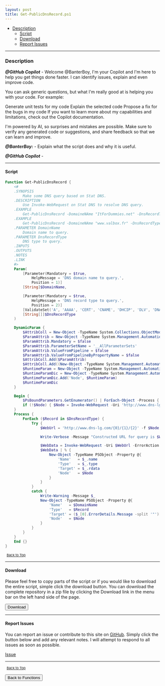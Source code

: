 ```yaml
---
layout: post
title: Get-PublicDnsRecord.ps1
---
```


- [Description](#description)
  - [Script](#script)
  - [Download](#download)
  - [Report Issues](#report-issues)

---

### Description

**_@GitHub Copilot_** - Welcome @BanterBoy, I'm your Copilot and I'm here to help you get things done faster. I can identify issues, explain and even improve code.

You can ask generic questions, but what I'm really good at is helping you with your code. For example:

Generate unit tests for my code
Explain the selected code
Propose a fix for the bugs in my code
If you want to learn more about my capabilities and limitations, check out the Copilot documentation.

I'm powered by AI, so surprises and mistakes are possible. Make sure to verify any generated code or suggestions, and share feedback so that we can learn and improve.

**_@BanterBoy:_** - Explain what the script does and why it is useful.

**_@GitHub Copilot_** -

---

#### Script

```powershell
Function Get-PublicDnsRecord {
    <#
    .SYNOPSIS
        Make some DNS query based on Stat DNS.
    .DESCRIPTION
        Use Invoke-WebRequest on Stat DNS to resolve DNS query.
    .EXAMPLE
        Get-PublicDnsRecord -DomaineNAme "ItForDummies.net" -DnsRecordType A,MX
    .EXAMPLE
        Get-PublicDnsRecord -DomaineNAme "www.valbox.fr" -DnsRecordType A,MX
    .PARAMETER DomainName
        Domain name to query.
    .PARAMETER DnsRecordType
        DNS type to query.
    .INPUTS
    .OUTPUTS
    .NOTES
    .LINK
    #>
    Param(
        [Parameter(Mandatory = $true,
            HelpMessage = 'DNS domain name to query.',
            Position = 1)]
        [String]$DomainName,

        [Parameter(Mandatory = $true,
            HelpMessage = 'DNS record type to query.',
            Position = 2)]
        [ValidateSet('A', 'AAAA', 'CERT', 'CNAME', 'DHCIP', 'DLV', 'DNAME', 'DNSKEY', 'DS', 'HINFO', 'HIP', 'IPSECKEY', 'KX', 'LOC', 'MX', 'NAPTR', 'NS', 'NSEC', 'NSEC3', 'NSEC3PARAM', 'OPT', 'PTR', 'RRSIG', 'SOA', 'SPF', 'SRV', 'SSHFP', 'TA', 'TALINK', 'TLSA', 'TXT')]
        [String[]]$DnsRecordType
    )

    DynamicParam {
        $AttribColl = New-Object -TypeName System.Collections.ObjectModel.Collection[System.Attribute]
        $ParamAttrib = New-Object -TypeName System.Management.Automation.ParameterAttribute
        $ParamAttrib.Mandatory = $false
        $ParamAttrib.ParameterSetName = '__AllParameterSets'
        $ParamAttrib.ValueFromPipeline = $false
        $ParamAttrib.ValueFromPipelineByPropertyName = $false
        $AttribColl.Add($ParamAttrib)
        $AttribColl.Add((New-Object -TypeName System.Management.Automation.ValidateSetAttribute -ArgumentList ((Invoke-WebRequest -Uri 'http://www.dns-lg.com/nodes.json' | Select-Object -ExpandProperty Content | ConvertFrom-Json | Select-Object -ExpandProperty nodes | Select-Object -ExpandProperty name))))
        $RuntimeParam = New-Object -TypeName System.Management.Automation.RuntimeDefinedParameter -ArgumentList ('Node', [string], $AttribColl)
        $RuntimeParamDic = New-Object -TypeName System.Management.Automation.RuntimeDefinedParameterDictionary
        $RuntimeParamDic.Add('Node', $RuntimeParam)
        $RuntimeParamDic
    }

    Begin {
        $PsBoundParameters.GetEnumerator() | ForEach-Object -Process { New-Variable -Name $_.Key -Value $_.Value -ErrorAction 'SilentlyContinue' }
        if (!$Node) { $Node = Invoke-WebRequest -Uri 'http://www.dns-lg.com/nodes.json' | Select-Object -ExpandProperty Content | ConvertFrom-Json | Select-Object -ExpandProperty nodes | Select-Object -ExpandProperty name | Get-Random }
    }
    Process {
        ForEach ($Record in $DnsRecordType) {
            Try {
                $WebUrl = 'http://www.dns-lg.com/{0}/{1}/{2}' -f $Node, $DomainName, $Record

                Write-Verbose -Message "Constructed URL for query is $WebUrl."

                $WebData = Invoke-WebRequest -Uri $WebUrl -ErrorAction Stop | Select-Object -ExpandProperty Content | ConvertFrom-Json | Select-Object -ExpandProperty answer
                $WebData | % {
                    New-Object -TypeName PSObject -Property @{
                        'Name'   = $_.name
                        'Type'   = $_.type
                        'Target' = $_.rdata
                        'Node'   = $Node
                    }
                }
            }
            catch {
                Write-Warning -Message $_
                New-Object -TypeName PSObject -Property @{
                    'Name'   = $DomainName
                    'Type'   = $Record
                    'Target' = ($_[0].ErrorDetails.Message -split '"')[-2]
                    'Node'   = $Node
                }
            }
        }
    }
    End {}
}
```

<span style="font-size:11px;"><a href="#"><i class="fas fa-caret-up" aria-hidden="true" style="color: white; margin-right:5px;"></i>Back to Top</a></span>

---

#### Download

Please feel free to copy parts of the script or if you would like to download the entire script, simple click the download button. You can download the complete repository in a zip file by clicking the Download link in the menu bar on the left hand side of the page.

<button class="btn" type="submit" onclick="window.open('/PowerShell/functions/dns/Get-PublicDnsRecord.ps1')">
    <i class="fa fa-cloud-download-alt">
    </i>
        Download
</button>

---

#### Report Issues

You can report an issue or contribute to this site on <a href="https://github.com/BanterBoy/scripts-blog/issues">GitHub</a>. Simply click the button below and add any relevant notes. I will attempt to respond to all issues as soon as possible.

<!-- Place this tag where you want the button to render. -->

<a class="github-button" href="https://github.com/BanterBoy/scripts-blog/issues/new?title=Get-PublicDnsRecord.ps1&body=There is a problem with this function. Please find details below." data-show-count="true" aria-label="Issue BanterBoy/scripts-blog on GitHub">Issue</a>

---

<span style="font-size:11px;"><a href="#"><i class="fas fa-caret-up" aria-hidden="true" style="color: white; margin-right:5px;"></i>Back to Top</a></span>

<a href="/menu/_pages/functions.html">
    <button class="btn">
        <i class='fas fa-reply'>
        </i>
            Back to Functions
    </button>
</a>

[1]: http://ecotrust-canada.github.io/markdown-toc
[2]: https://github.com/googlearchive/code-prettify
